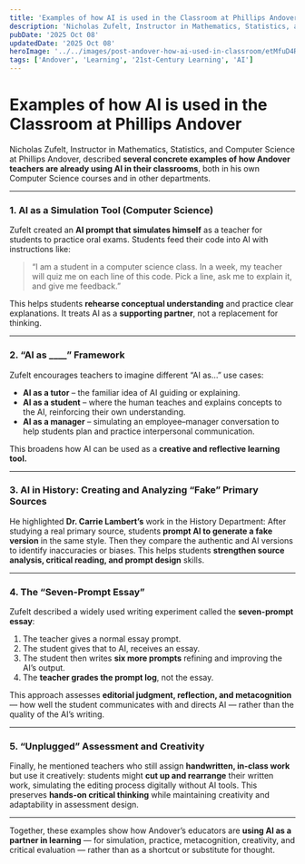 ```yaml
---
title: 'Examples of how AI is used in the Classroom at Phillips Andover'
description: 'Nicholas Zufelt, Instructor in Mathematics, Statistics, and Computer Science at Phillips Andover described several concrete examples of how Andover teachers are already using AI in their classrooms'
pubDate: '2025 Oct 08'
updatedDate: '2025 Oct 08'
heroImage: '../../images/post-andover-how-ai-used-in-classroom/etMfuD4RBmbwhLycBzWVC.png'
tags: ['Andover', 'Learning', '21st-Century Learning', 'AI']
---
```


# Examples of how AI is used in the Classroom at Phillips Andover

Nicholas Zufelt, Instructor in Mathematics, Statistics, and Computer Science at Phillips Andover, described **several concrete examples of how Andover teachers are already using AI in their classrooms**, both in his own Computer Science courses and in other departments.

---

### **1. AI as a Simulation Tool (Computer Science)**

Zufelt created an **AI prompt that simulates himself** as a teacher for students to practice oral exams.
Students feed their code into AI with instructions like:

> “I am a student in a computer science class. In a week, my teacher will quiz me on each line of this code. Pick a line, ask me to explain it, and give me feedback.”

This helps students **rehearse conceptual understanding** and practice clear explanations.
It treats AI as a **supporting partner**, not a replacement for thinking.

---

### **2. “AI as \_\_\_\_” Framework**

Zufelt encourages teachers to imagine different “AI as…” use cases:

- **AI as a tutor** – the familiar idea of AI guiding or explaining.
- **AI as a student** – where the human teaches and explains concepts to the AI, reinforcing their own understanding.
- **AI as a manager** – simulating an employee–manager conversation to help students plan and practice interpersonal communication.

This broadens how AI can be used as a **creative and reflective learning tool.**

---

### **3. AI in History: Creating and Analyzing “Fake” Primary Sources**

He highlighted **Dr. Carrie Lambert’s** work in the History Department:
After studying a real primary source, students **prompt AI to generate a fake version** in the same style.
Then they compare the authentic and AI versions to identify inaccuracies or biases.
This helps students **strengthen source analysis, critical reading, and prompt design** skills.

---

### **4. The “Seven-Prompt Essay”**

Zufelt described a widely used writing experiment called the **seven-prompt essay**:

1. The teacher gives a normal essay prompt.
2. The student gives that to AI, receives an essay.
3. The student then writes **six more prompts** refining and improving the AI’s output.
4. The **teacher grades the prompt log**, not the essay.

This approach assesses **editorial judgment, reflection, and metacognition** — how well the student communicates with and directs AI — rather than the quality of the AI’s writing.

---

### **5. “Unplugged” Assessment and Creativity**

Finally, he mentioned teachers who still assign **handwritten, in-class work** but use it creatively:
students might **cut up and rearrange** their written work, simulating the editing process digitally without AI tools.
This preserves **hands-on critical thinking** while maintaining creativity and adaptability in assessment design.

---

Together, these examples show how Andover’s educators are **using AI as a partner in learning** — for simulation, practice, metacognition, creativity, and critical evaluation — rather than as a shortcut or substitute for thought.
